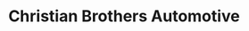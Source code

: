 ---
title: "Christian Brothers Automotive"
url: /smyrna/christian-brothers-automotive/
shop: car repair
---